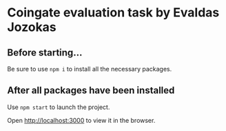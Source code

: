 # Coingate evaluation task by Evaldas Jozokas


## Before starting...

Be sure to use `npm i` to install all the necessary packages.

## After all packages have been installed

Use `npm start` to launch the project.

Open [http://localhost:3000](http://localhost:3000) to view it in the browser.

